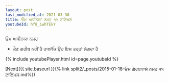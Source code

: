 ```yaml
---
layout: post
last_modified_at: 2021-03-30
title: ਓਮ ਅਧੀਨਯਾ ਨਮਹ ੧੧ ਟਾਇਮਸ
youtubeId: hf8_iwhTEkY
---
```

 
 
 ਓਮ ਅਧੀਨਯਾ ਨਮਹ  
 
 -  ਕੌਣ ਗਰੀਬ ਨਹੀਂ ਹੈ ਹਾਲਾਂਕਿ ਉਹ ਇਸ ਤਰ੍ਹਾਂ ਲੱਗਦਾ ਹੈ 
 
  
 
  
 
 
 
 
 
 


{% include youtubePlayer.html id=page.youtubeId %}
 
[Next]({{ site.baseurl }}{% link  split2/_posts/2015-01-18-ਓਮ ਗੋਰਥਪਾਸੇ ਨਮਹ ੧੧ ਟਾਇਮਸ.md%})
 
